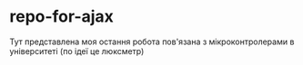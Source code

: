 # repo-for-ajax
Тут представлена моя остання робота пов'язана з мікроконтролерами в університеті (по ідеї це люксметр)
